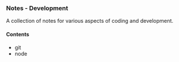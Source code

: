 ### Notes - Development

A collection of notes for various aspects of coding and development.

#### Contents
  * git
  * node

